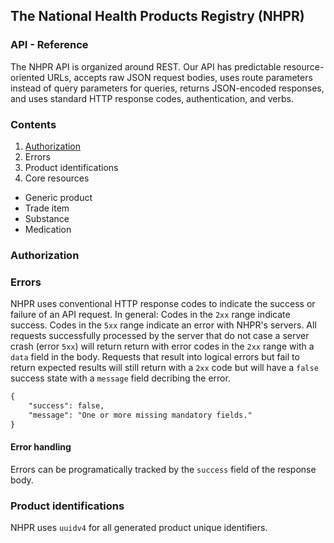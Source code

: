## The National Health Products Registry (NHPR)
### API - Reference

The NHPR API is organized around REST. Our API has predictable resource-oriented URLs, accepts raw JSON request bodies, uses route parameters instead of query parameters for queries, returns JSON-encoded responses, and uses standard HTTP response codes, authentication, and verbs.

### Contents

1. [Authorization](/authorization.md)
2. Errors
3. Product identifications
4. Core resources
- Generic product
- Trade item
- Substance
- Medication

### Authorization


### Errors

NHPR uses conventional HTTP response codes to indicate the success or failure of an API request. In general: Codes in the `2xx` range indicate success. Codes in the `5xx` range indicate an error with NHPR's servers. All requests successfully processed by the server that do not case a server crash (error `5xx`) will return return with error codes in the `2xx` range with a `data` field in the body. 
Requests that result into logical errors but fail to return expected results will still return with a `2xx` code but will have a `false` success state with a `message` field decribing the error.
```markdown
{
    "success": false,
    "message": "One or more missing mandatory fields."
}
```

#### Error handling

Errors can be programatically tracked by the `success` field of the response body.

### Product identifications

NHPR uses `uuidv4` for all generated product unique identifiers.
